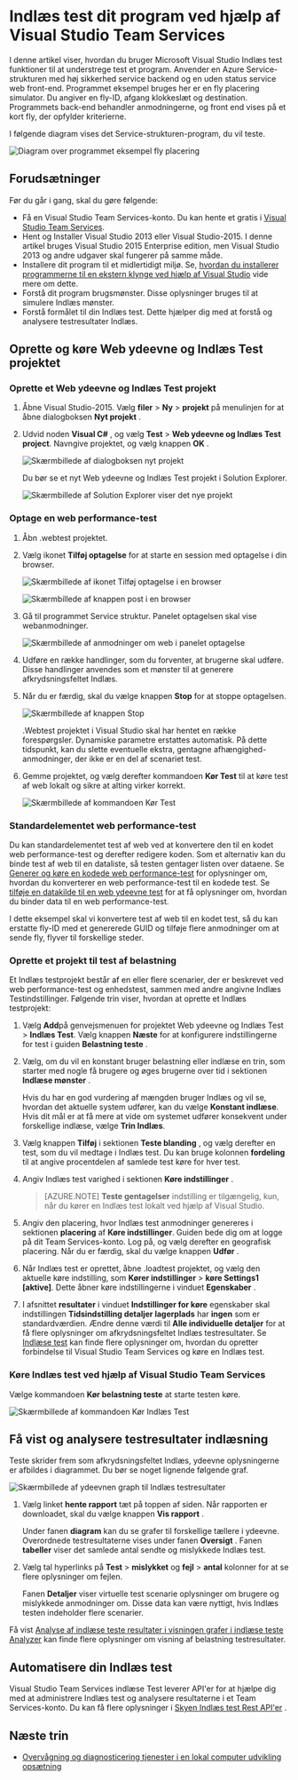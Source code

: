 <properties
    pageTitle="Indlæs test dit program ved hjælp af Visual Studio Team Services | Microsoft Azure"
    description="Lær at understrege test programmerne Azure Service-strukturen ved hjælp af Visual Studio Team Services."
    services="service-fabric"
    documentationCenter="na"
    authors="cawams"
    manager="timlt"
    editor="" />

<tags
    ms.service="multiple"
    ms.devlang="dotnet"
    ms.topic="article"
    ms.tgt_pltfrm="na"
    ms.workload="multiple"
    ms.date="07/29/2016"
    ms.author="cawa" />

# <a name="load-test-your-application-by-using-visual-studio-team-services"></a>Indlæs test dit program ved hjælp af Visual Studio Team Services

I denne artikel viser, hvordan du bruger Microsoft Visual Studio Indlæs test funktioner til at understrege test et program. Anvender en Azure Service-strukturen med høj sikkerhed service backend og en uden status service web front-end. Programmet eksempel bruges her er en fly placering simulator. Du angiver en fly-ID, afgang klokkeslæt og destination. Programmets back-end behandler anmodningerne, og front end vises på et kort fly, der opfylder kriterierne.

I følgende diagram vises det Service-strukturen-program, du vil teste.

![Diagram over programmet eksempel fly placering][0]

## <a name="prerequisites"></a>Forudsætninger
Før du går i gang, skal du gøre følgende:

- Få en Visual Studio Team Services-konto. Du kan hente et gratis i [Visual Studio Team Services](https://www.visualstudio.com).
- Hent og Installer Visual Studio 2013 eller Visual Studio-2015. I denne artikel bruges Visual Studio 2015 Enterprise edition, men Visual Studio 2013 og andre udgaver skal fungerer på samme måde.
- Installere dit program til et midlertidigt miljø. Se, [hvordan du installerer programmerne til en ekstern klynge ved hjælp af Visual Studio](service-fabric-publish-app-remote-cluster.md) vide mere om dette.
- Forstå dit program brugsmønster. Disse oplysninger bruges til at simulere Indlæs mønster.
- Forstå formålet til din Indlæs test. Dette hjælper dig med at forstå og analysere testresultater Indlæs.

## <a name="create-and-run-the-web-performance-and-load-test-project"></a>Oprette og køre Web ydeevne og Indlæs Test projektet

### <a name="create-a-web-performance-and-load-test-project"></a>Oprette et Web ydeevne og Indlæs Test projekt

1. Åbne Visual Studio-2015. Vælg **filer** > **Ny** > **projekt** på menulinjen for at åbne dialogboksen **Nyt projekt** .

2. Udvid noden **Visual C#** , og vælg **Test** > **Web ydeevne og Indlæs Test project**. Navngive projektet, og vælg knappen **OK** .

    ![Skærmbillede af dialogboksen nyt projekt][1]

    Du bør se et nyt Web ydeevne og Indlæs Test projekt i Solution Explorer.

    ![Skærmbillede af Solution Explorer viser det nye projekt][2]

### <a name="record-a-web-performance-test"></a>Optage en web performance-test

1. Åbn .webtest projektet.

2. Vælg ikonet **Tilføj optagelse** for at starte en session med optagelse i din browser.

    ![Skærmbillede af ikonet Tilføj optagelse i en browser][3]

    ![Skærmbillede af knappen post i en browser][4]

3. Gå til programmet Service struktur. Panelet optagelsen skal vise webanmodninger.

    ![Skærmbillede af anmodninger om web i panelet optagelse][5]

4. Udføre en række handlinger, som du forventer, at brugerne skal udføre. Disse handlinger anvendes som et mønster til at generere afkrydsningsfeltet Indlæs.

5. Når du er færdig, skal du vælge knappen **Stop** for at stoppe optagelsen.

    ![Skærmbillede af knappen Stop][6]

    .Webtest projektet i Visual Studio skal har hentet en række forespørgsler. Dynamiske parametre erstattes automatisk. På dette tidspunkt, kan du slette eventuelle ekstra, gentagne afhængighed-anmodninger, der ikke er en del af scenariet test.

6. Gemme projektet, og vælg derefter kommandoen **Kør Test** til at køre test af web lokalt og sikre at alting virker korrekt.

    ![Skærmbillede af kommandoen Kør Test][7]

### <a name="parameterize-the-web-performance-test"></a>Standardelementet web performance-test

Du kan standardelementet test af web ved at konvertere den til en kodet web performance-test og derefter redigere koden. Som et alternativ kan du binde test af web til en dataliste, så testen gentager listen over dataene. Se [Generer og køre en kodede web performance-test](https://msdn.microsoft.com/library/ms182552.aspx) for oplysninger om, hvordan du konverterer en web performance-test til en kodede test. Se [tilføje en datakilde til en web ydeevne test](https://msdn.microsoft.com/library/ms243142.aspx) for at få oplysninger om, hvordan du binder data til en web performance-test.

I dette eksempel skal vi konvertere test af web til en kodet test, så du kan erstatte fly-ID med et genererede GUID og tilføje flere anmodninger om at sende fly, flyver til forskellige steder.

### <a name="create-a-load-test-project"></a>Oprette et projekt til test af belastning

Et Indlæs testprojekt består af en eller flere scenarier, der er beskrevet ved web performance-test og enhedstest, sammen med andre angivne Indlæs Testindstillinger. Følgende trin viser, hvordan at oprette et Indlæs testprojekt:

1. Vælg **Add**på genvejsmenuen for projektet Web ydeevne og Indlæs Test > **Indlæs Test**. Vælg knappen **Næste** for at konfigurere indstillingerne for test i guiden **Belastning teste** .

2. Vælg, om du vil en konstant bruger belastning eller indlæse en trin, som starter med nogle få brugere og øges brugerne over tid i sektionen **Indlæse mønster** .

    Hvis du har en god vurdering af mængden bruger Indlæs og vil se, hvordan det aktuelle system udfører, kan du vælge **Konstant indlæse**. Hvis dit mål er at få mere at vide om systemet udfører konsekvent under forskellige indlæse, vælge **Trin Indlæs**.

3. Vælg knappen **Tilføj** i sektionen **Teste blanding** , og vælg derefter en test, som du vil medtage i Indlæs test. Du kan bruge kolonnen **fordeling** til at angive procentdelen af samlede test køre for hver test.

4. Angiv Indlæs test varighed i sektionen **Køre indstillinger** .

    >[AZURE.NOTE] **Teste gentagelser** indstilling er tilgængelig, kun, når du kører en Indlæs test lokalt ved hjælp af Visual Studio.

5. Angiv den placering, hvor Indlæs test anmodninger genereres i sektionen **placering** af **Køre indstillinger**. Guiden bede dig om at logge på dit Team Services-konto. Log på, og vælg derefter en geografisk placering. Når du er færdig, skal du vælge knappen **Udfør** .

6. Når Indlæs test er oprettet, åbne .loadtest projektet, og vælg den aktuelle køre indstilling, som **Kører indstillinger** > **køre Settings1 [aktive]**. Dette åbner køre indstillingerne i vinduet **Egenskaber** .

7. I afsnittet **resultater** i vinduet **Indstillinger for køre** egenskaber skal indstillingen **Tidsindstilling detaljer lagerplads** har **ingen** som er standardværdien. Ændre denne værdi til **Alle individuelle detaljer** for at få flere oplysninger om afkrydsningsfeltet Indlæs testresultater. Se [Indlæse test](https://www.visualstudio.com/load-testing.aspx) kan finde flere oplysninger om, hvordan du opretter forbindelse til Visual Studio Team Services og køre en Indlæs test.

### <a name="run-the-load-test-by-using-visual-studio-team-services"></a>Køre Indlæs test ved hjælp af Visual Studio Team Services

Vælge kommandoen **Kør belastning teste** at starte testen køre.

![Skærmbillede af kommandoen Kør Indlæs Test][8]

## <a name="view-and-analyze-the-load-test-results"></a>Få vist og analysere testresultater indlæsning

Teste skrider frem som afkrydsningsfeltet Indlæs, ydeevne oplysningerne er afbildes i diagrammet. Du bør se noget lignende følgende graf.

![Skærmbillede af ydeevnen graph til Indlæs testresultater][9]

1. Vælg linket **hente rapport** tæt på toppen af siden. Når rapporten er downloadet, skal du vælge knappen **Vis rapport** .

    Under fanen **diagram** kan du se grafer til forskellige tællere i ydeevne. Overordnede testresultaterne vises under fanen **Oversigt** . Fanen **tabeller** viser det samlede antal sendte og mislykkede Indlæs test.

2. Vælg tal hyperlinks på **Test** > **mislykket** og **fejl** > **antal** kolonner for at se flere oplysninger om fejlen.

    Fanen **Detaljer** viser virtuelle test scenarie oplysninger om brugere og mislykkede anmodninger om. Disse data kan være nyttigt, hvis Indlæs testen indeholder flere scenarier.

Få vist [Analyse af indlæse teste resultater i visningen grafer i indlæse teste Analyzer](https://www.visualstudio.com/load-testing.aspx) kan finde flere oplysninger om visning af belastning testresultater.

## <a name="automate-your-load-test"></a>Automatisere din Indlæs test

Visual Studio Team Services indlæse Test leverer API'er for at hjælpe dig med at administrere Indlæs test og analysere resultaterne i et Team Services-konto. Du kan få flere oplysninger i [Skyen Indlæs test Rest API'er](http://blogs.msdn.com/b/visualstudioalm/archive/2014/11/03/cloud-load-testing-rest-apis-are-here.aspx) .

## <a name="next-steps"></a>Næste trin
- [Overvågning og diagnosticering tjenester i en lokal computer udvikling opsætning](service-fabric-diagnostics-how-to-monitor-and-diagnose-services-locally.md)

[0]: ./media/service-fabric-vso-load-test/OverviewDiagram.png
[1]: ./media/service-fabric-vso-load-test/NewProjectDialog.png
[2]: ./media/service-fabric-vso-load-test/Project.png
[3]: ./media/service-fabric-vso-load-test/AddRecording.png
[4]: ./media/service-fabric-vso-load-test/AddRecording2.png
[5]: ./media/service-fabric-vso-load-test/ActionSequence.png
[6]: ./media/service-fabric-vso-load-test/StopRecording.png
[7]: ./media/service-fabric-vso-load-test/RunTest.png
[8]: ./media/service-fabric-vso-load-test/RunTest2.png
[9]: ./media/service-fabric-vso-load-test/Graph.png
